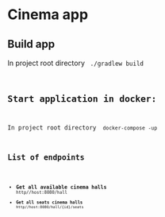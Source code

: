 # Cinema app
## Build app
In project root directory
<code> ./gradlew build
## Start application in docker:
In project root directory
<code> docker-compose -up
## List of endpoints
- **Get all available cinema halls** <code> http//host:8080/hall
- **Get all seats cinema halls** <code> http//host:8080/hall/{id}/seats
